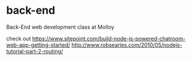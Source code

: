 # back-end
Back-End web development class at Molloy

check out
https://www.sitepoint.com/build-node-js-powered-chatroom-web-app-getting-started/
http://www.robsearles.com/2010/05/nodejs-tutorial-part-2-routing/
